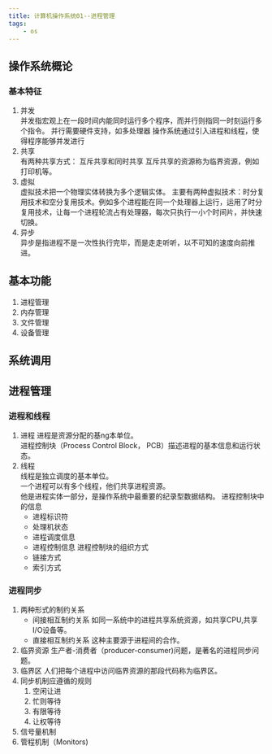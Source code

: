 ```yaml
---
title: 计算机操作系统01--进程管理
tags: 
    - os
---
```

## 操作系统概论
### 基本特征
1. 并发  
并发指宏观上在一段时间内能同时运行多个程序，而并行则指同一时刻运行多个指令。 
并行需要硬件支持，如多处理器 
操作系统通过引入进程和线程，使得程序能够并发进行 
2. 共享  
有两种共享方式： 互斥共享和同时共享 
互斥共享的资源称为临界资源，例如打印机等。
3. 虚拟  
虚拟技术把一个物理实体转换为多个逻辑实体。 
主要有两种虚拟技术：时分复用技术和空分复用技术。例如多个进程能在同一个处理器上运行，运用了时分复用技术，让每一个进程轮流占有处理器，每次只执行一小个时间片，并快速切换。  
4. 异步   
异步是指进程不是一次性执行完毕，而是走走听听，以不可知的速度向前推进。  
## 基本功能  
1. 进程管理
2. 内存管理
3. 文件管理
4. 设备管理  
## 系统调用

## 进程管理
### 进程和线程
1. 进程 
进程是资源分配的基ng本单位。  
进程控制块（Process Control Block， PCB）描述进程的基本信息和运行状态。  
2. 线程  
线程是独立调度的基本单位。  
一个进程可以有多个线程，他们共享进程资源。  
他是进程实体一部分，是操作系统中最重要的纪录型数据结构。
进程控制块中的信息
    -  进程标识符
    -  处理机状态
    -  进程调度信息
    -  进程控制信息
进程控制块的组织方式
    - 链接方式
    - 索引方式
### 进程同步
1. 两种形式的制约关系
    - 间接相互制约关系 
    如同一系统中的进程共享系统资源，如共享CPU,共享I/O设备等。
    - 直接相互制约关系
    这种主要源于进程间的合作。
2. 临界资源
    生产者-消费者（producer-consumer)问题，是著名的进程同步问题。
3. 临界区
人们把每个进程中访问临界资源的那段代码称为临界区。
4. 同步机制应遵循的规则
    1. 空闲让进
    2. 忙则等待
    3. 有限等待
    4. 让权等待
5. 信号量机制
6. 管程机制（Monitors) 












